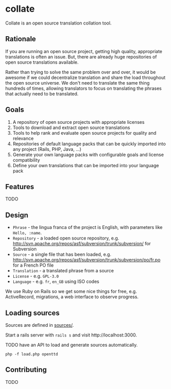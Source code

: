 collate
=======

Collate is an open source translation collation tool.

## Rationale

If you are running an open source project, getting high quality, appropriate translations
is often an issue. But, there are already huge repositories of open source translations
available.

Rather than trying to solve the same problem over and over, it would be awesome if we
could decentralize translation and share the load throughout the open source universe.
We don't need to translate the same thing hundreds of times, allowing translators
to focus on translating the phrases that actually need to be translated.

## Goals

1. A repository of open source projects with appropriate licenses
2. Tools to download and extract open source translations
3. Tools to help rank and evaluate open source projects for quality and relevance
4. Repositories of default language packs that can be quickly imported into any project (Rails, PHP, Java, ...)
5. Generate your own language packs with configurable goals and license compatibility
6. Define your own translations that can be imported into your language pack

## Features

TODO

## Design

* `Phrase` - the lingua franca of the project is English, with parameters like `Hello, :name`.
* `Repository` - a loaded open source repository, e.g. http://svn.apache.org/repos/asf/subversion/trunk/subversion/ for Subversion
* `Source` - a single file that has been loaded, e.g. http://svn.apache.org/repos/asf/subversion/trunk/subversion/po/fr.po for a French PO file
* `Translation` - a translated phrase from a source
* `License` - e.g. `GPL-3.0`
* `Language` - e.g. `fr`, `en_GB` using ISO codes

We use Ruby on Rails so we get some nice things for free, e.g. ActiveRecord, migrations, a web interface to observe progress.

## Loading sources

Sources are defined in [sources/](sources/).

Start a rails server with `rails s` and visit http://localhost:3000.

TODO have an API to load and generate sources automatically.

```
php -f load.php openttd
```

## Contributing

TODO
